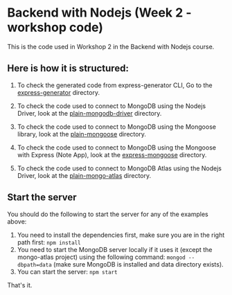 # Backend with Nodejs (Week 2 - workshop code)

This is the code used in Workshop 2 in the Backend with Nodejs course.

## Here is how it is structured:

1. To check the generated code from express-generator CLI, Go to the [express-generator](./express-generator) directory.

2. To check the code used to connect to MongoDB using the Nodejs Driver, look at the [plain-mongodb-driver](./plain-mongdb-driver) directory.

3. To check the code used to connect to MongoDB using the Mongoose library, look at the [plain-mongoose](./plain-mongoose) directory.

4. To check the code used to connect to MongoDB using the Mongoose with Express (Note App), look at the [express-mongoose](./express-mongoose) directory.

5. To check the code used to connect to MongoDB Atlas using the Nodejs Driver, look at the [plain-mongo-atlas](./plain-mongo-atlas) directory.

## Start the server

You should do the following to start the server for any of the examples above:
1. You need to install the dependencies first, make sure you are in the right path first: `npm install`
2. You need to start the MongoDB server locally if it uses it (except the mongo-atlas project) using the following command: `mongod --dbpath=data` (make sure MongoDB is installed and data directory exists).
3. You can start the server: `npm start`

That's it.
